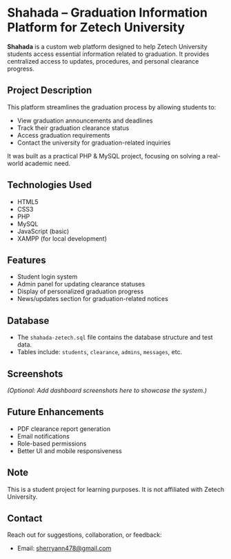 # Shahada – Graduation Information Platform for Zetech University

**Shahada** is a custom web platform designed to help Zetech University students access essential information related to graduation. It provides centralized access to updates, procedures, and personal clearance progress.

## Project Description

This platform streamlines the graduation process by allowing students to:

- View graduation announcements and deadlines
- Track their graduation clearance status
- Access graduation requirements
- Contact the university for graduation-related inquiries

It was built as a practical PHP & MySQL project, focusing on solving a real-world academic need.

## Technologies Used

- HTML5
- CSS3
- PHP
- MySQL
- JavaScript (basic)
- XAMPP (for local development)

## Features

- Student login system
- Admin panel for updating clearance statuses
- Display of personalized graduation progress
- News/updates section for graduation-related notices

## Database

- The `shahada-zetech.sql` file contains the database structure and test data.
- Tables include: `students`, `clearance`, `admins`, `messages`, etc.

## Screenshots

*(Optional: Add dashboard screenshots here to showcase the system.)*

## Future Enhancements

- PDF clearance report generation
- Email notifications
- Role-based permissions
- Better UI and mobile responsiveness

## Note

This is a student project for learning purposes. It is not affiliated with Zetech University.

## Contact

Reach out for suggestions, collaboration, or feedback:
- Email: sherryann478@gmail.com
